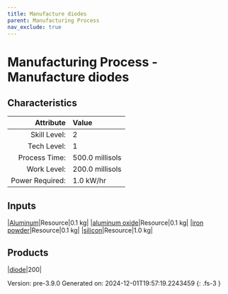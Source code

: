 ```yaml
---
title: Manufacture diodes
parent: Manufacturing Process
nav_exclude: true
---
```

# Manufacturing Process - Manufacture diodes


## Characteristics

| Attribute      | Value |
|--------:|:------|
|Skill Level:|2|
|Tech Level:|1|
|Process Time:|500.0 millisols|
|Work Level:|200.0 millisols|
|Power Required:|1.0 kW/hr|

## Inputs

|[Aluminum](../resource/aluminum.html)|Resource|0.1 kg|
|[aluminum oxide](../resource/aluminum-oxide.html)|Resource|0.1 kg|
|[iron powder](../resource/iron-powder.html)|Resource|0.1 kg|
|[silicon](../resource/silicon.html)|Resource|1.0 kg|

## Products

|[diode](../part/diode.html)|200|


Version: pre-3.9.0 Generated on: 2024-12-01T19:57:19.2243459
{: .fs-3 }

